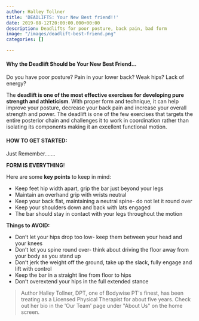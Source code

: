 ```yaml
---
author: Halley Tollner
title: 'DEADLIFTS: Your New Best friend!!'
date: 2019-08-12T20:00:00.000+00:00
description: Deadlifts for poor posture, back pain, bad form
image: "/images/deadlift-best-friend.png"
categories: []

---
```

#### **Why the Deadlift Should be Your New Best Friend...**

Do you have poor posture? Pain in your lower back? Weak hips? Lack of energy?

The **deadlift is one of the most effective exercises for developing pure strength and athleticism**. With proper form and technique, it can help improve your posture, decrease your back pain and increase your overall strength and power. The deadlift is one of the few exercises that targets the entire posterior chain and challenges it to work in coordination rather than isolating its components making it an excellent functional motion.

#### HOW TO GET STARTED:

Just Remember.......

**FORM IS EVERYTHING**!

Here are some **key points** to keep in mind:

* Keep feet hip width apart, grip the bar just beyond your legs
* Maintain an overhand grip with wrists neutral
* Keep your back flat, maintaining a neutral spine- do not let it round over
* Keep your shoulders down and back with lats engaged
* The bar should stay in contact with your legs throughout the motion

**Things to AVOID:**

* Don’t let your hips drop too low- keep them between your head and your knees
* Don’t let you spine round over- think about driving the floor away from your body as you stand up
* Don’t jerk the weight off the ground, take up the slack, fully engage and lift with control
* Keep the bar in a straight line from floor to hips
* Don’t overextend your hips in the full extended stance

> Author Halley Tollner, DPT, one of Bodywise PT's finest, has been treating as a Licensed Physical Therapist for about five years. Check out her bio in the 'Our Team' page under "About Us" on the home screen.
